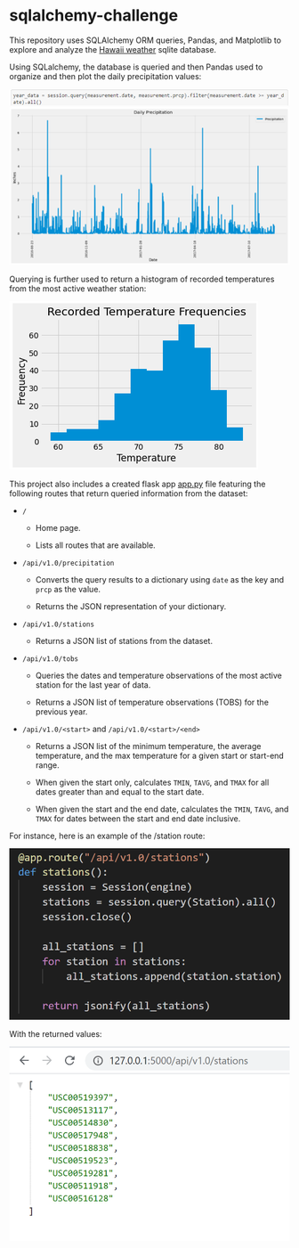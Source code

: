 # sqlalchemy-challenge

This repository uses SQLAlchemy ORM queries, Pandas, and Matplotlib to explore and analyze the [Hawaii weather](https://github.com/lmfao415/sqlalchemy-challenge/blob/main/Resources/hawaii.sqlite) sqlite database.

Using SQLalchemy, the database is queried and then Pandas used to organize and then plot the daily precipitation values:

![q](https://github.com/lmfao415/sqlalchemy-challenge/blob/main/Resources/query.png?raw=true)
![sample](https://github.com/lmfao415/sqlalchemy-challenge/blob/main/Resources/precp.png?raw=true)

Querying is further used to return a histogram of recorded temperatures from the most active weather station:

![sample](https://github.com/lmfao415/sqlalchemy-challenge/blob/main/Resources/tempfreq.png)


This project also includes a created flask app [app.py](https://github.com/lmfao415/sqlalchemy-challenge/blob/main/app.py) file featuring the following routes that return queried information from the dataset:

* `/`

  * Home page.

  * Lists all routes that are available.

* `/api/v1.0/precipitation`

  * Converts the query results to a dictionary using `date` as the key and `prcp` as the value.

  * Returns the JSON representation of your dictionary.

* `/api/v1.0/stations`

  * Returns a JSON list of stations from the dataset.

* `/api/v1.0/tobs`
  * Queries the dates and temperature observations of the most active station for the last year of data.
  
  * Returns a JSON list of temperature observations (TOBS) for the previous year.

* `/api/v1.0/<start>` and `/api/v1.0/<start>/<end>`

  * Returns a JSON list of the minimum temperature, the average temperature, and the max temperature for a given start or start-end range.

  * When given the start only, calculates `TMIN`, `TAVG`, and `TMAX` for all dates greater than and equal to the start date.

  * When given the start and the end date, calculates the `TMIN`, `TAVG`, and `TMAX` for dates between the start and end date inclusive.
  
 For instance, here is an example of the /station route:
 
 ![app](https://github.com/lmfao415/sqlalchemy-challenge/blob/main/Resources/app2.png?raw=true)
 
 With the returned values:
 
 ![app](https://github.com/lmfao415/sqlalchemy-challenge/blob/main/Resources/app.png?raw=true)
